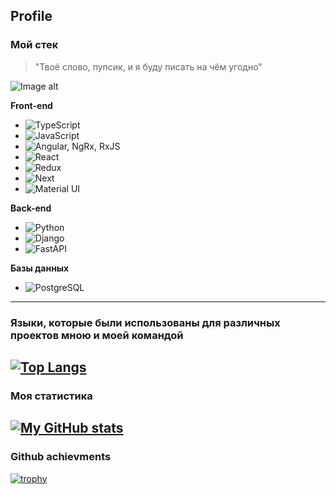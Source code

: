 Profile
---
### Мой стек
>"Твоё слово, пупсик, и я буду писать на чём угодно"

![Image alt](https://github.com/arklightx/arklightx/raw/main/image.png)

**Front-end**
* ![TypeScript](https://img.shields.io/badge/TypeScript-000000?style=for-the-badge&logo=TypeScript)
* ![JavaScript](https://img.shields.io/badge/JavaScript-000000?style=for-the-badge&logo=JavaScript&logoColor=#F7DF1E)
* ![Angular, NgRx, RxJS](https://img.shields.io/badge/Angular-000000?style=for-the-badge&logo=Angular&logoColor=#FF0000)
* ![React](https://img.shields.io/badge/React-000000?style=for-the-badge&logo=React&logoColor=#61DAFB)
* ![Redux](https://img.shields.io/badge/Redux-000000?style=for-the-badge&logo=Redux&logoColor=#764ABC)
* ![Next](https://img.shields.io/badge/Next-000000?style=for-the-badge&logo=Next.js&logoColor=#000000)
* ![Material UI](https://img.shields.io/badge/MaterialUI-000000?style=for-the-badge&logo=MUI&logoColor=#007FFF)

**Back-end**
* ![Python](https://img.shields.io/badge/Python-000000?style=for-the-badge&logo=Python&logoColor=#3776AB)
* ![Django](https://img.shields.io/badge/Django-000000?style=for-the-badge&logo=Django&logoColor=#009688)
* ![FastAPI](https://img.shields.io/badge/FastAPI-000000?style=for-the-badge&logo=FastAPI&logoColor=#092E20)

**Базы данных**
* ![PostgreSQL](https://img.shields.io/badge/PostgreSQL-000000?style=for-the-badge&logo=PostgreSQL&logoColor=#4169E1)
---
### Языки, которые были использованы для различных проектов мною и моей командой
[![Top Langs](https://github-readme-stats.vercel.app/api/top-langs/?username=arklightx&theme=algolia)](https://github.com/anuraghazra/github-readme-stats)
---
### Моя статистика
[![My GitHub stats](https://github-readme-stats.vercel.app/api?username=arklightx&count_private=true&show_icons=true&theme=algolia)](https://github.com/anuraghazra/github-readme-stats)
---
### Github achievments
[![trophy](https://github-profile-trophy.vercel.app/?username=arklightx&theme=onedark)](https://github.com/ryo-ma/github-profile-trophy)
